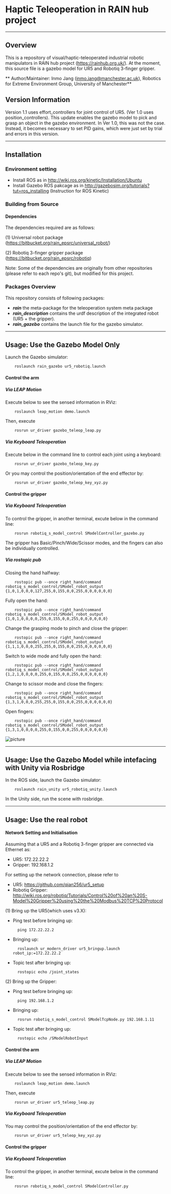 # Haptic Teleoperation in RAIN hub project
---
## Overview
This is a repository of visual/haptic-teleoperated industrial robotic manipulators in RAIN hub project (https://rainhub.org.uk/). 
At the moment, this source file is a gazebo model for UR5 and Robotiq 3-finger gripper. 

** Author/Maintainer: Inmo Jang (inmo.jang@manchester.ac.uk), Robotics for Extreme Environment Group, University of Manchester**

## Version Information
Version 1.1 uses effort_controllers for joint control of UR5. (Ver 1.0 uses position_controllers). 
This update enables the gazebo model to pick and grasp an object in the gazebo environment. In Ver 1.0, this was not the case. 
Instead, it becomes necessary to set PID gains, which were just set by trial and errors in this version. 

---
## Installation

### Environment setting

- Install ROS as in http://wiki.ros.org/kinetic/Installation/Ubuntu
- Install Gazebo ROS pakcage as in http://gazebosim.org/tutorials?tut=ros_installing (Instruction for ROS Kinetic)

### Building from Source

#### Dependencies
The dependencies required are as follows: 

(1) Universal robot package (https://bitbucket.org/rain_epsrc/universal_robot/)


(2) Robotiq 3-finger gripper package (https://bitbucket.org/rain_epsrc/robotiq)


Note: Some of the dependencies are originally from other repositories (please refer to each repo's git), but modified for this project. 




### Packages Overview

This repository consists of following packages:

* ***rain*** the meta-package for the teleoperation system meta package
* ***rain_description*** contains the urdf description of the integrated robot (UR5 + the gripper).
* ***rain_gazebo*** contains the launch file for the gazebo simulator.


---
## Usage: Use the Gazebo Model Only

Launch the Gazebo simulator:

        roslaunch rain_gazebo ur5_robotiq.launch


#### Control the arm

##### Via LEAP Motion

Execute below to see the sensed information in RViz:

        roslaunch leap_motion demo.launch
        
Then, execute

        rosrun ur_driver gazebo_teleop_leap.py
        
        

##### Via Keyboard Teleoperation

Execute below in the command line to control each joint using a keyboard: 

        rosrun ur_driver gazebo_teleop_key.py


Or you may control the position/orientation of the end effector by:

        rosrun ur_driver gazebo_teleop_key_xyz.py
        



#### Control the gripper

##### Via Keyboard Teleoperation

To control the gripper, in another terminal, excute below in the command line:
        
        rosrun robotiq_s_model_control SModelController_gazebo.py

The gripper has Basic/Pinch/Wide/Scissor modes, and the fingers can also be individually controlled. 


##### Via ***rostopic pub*** 

Closing the hand halfway:

        rostopic pub --once right_hand/command robotiq_s_model_control/SModel_robot_output {1,0,1,0,0,0,127,255,0,155,0,0,255,0,0,0,0,0,0}

Fully open the hand:

        rostopic pub --once right_hand/command robotiq_s_model_control/SModel_robot_output {1,0,1,0,0,0,0,255,0,155,0,0,255,0,0,0,0,0,0}

Change the grasping mode to pinch and close the gripper:

        rostopic pub --once right_hand/command robotiq_s_model_control/SModel_robot_output {1,1,1,0,0,0,255,255,0,155,0,0,255,0,0,0,0,0,0}

Switch to wide mode and fully open the hand:

        rostopic pub --once right_hand/command robotiq_s_model_control/SModel_robot_output {1,2,1,0,0,0,0,255,0,155,0,0,255,0,0,0,0,0,0}

Change to scissor mode and close the fingers:

        rostopic pub --once right_hand/command robotiq_s_model_control/SModel_robot_output {1,3,1,0,0,0,255,255,0,155,0,0,255,0,0,0,0,0,0}

Open fingers:

        rostopic pub --once right_hand/command robotiq_s_model_control/SModel_robot_output {1,3,1,0,0,0,0,255,0,155,0,0,255,0,0,0,0,0,0}


![picture](rain/UR5_robotiq.png)

--- 
## Usage: Use the Gazebo Model while intefacing with Unity via Rosbridge

In the ROS side, launch the Gazebo simulator:

        roslaunch rain_unity ur5_robotiq_unity.launch

In the Unity side, run the scene with rosbridge. 


--- 
## Usage: Use the real robot

#### Network Setting and Initialisation
Assuming that a UR5 and a Robotiq 3-finger gripper are connected via Ethernet as:

- UR5: 172.22.22.2
- Gripper: 192.168.1.2
        
For setting up the network connection, please refer to

- UR5: https://github.com/qian256/ur5_setup
- Robotiq Gripper: http://wiki.ros.org/robotiq/Tutorials/Control%20of%20an%20S-Model%20Gripper%20using%20the%20Modbus%20TCP%20Protocol


        
(1) Bring up the UR5(which uses v3.X):

- Ping test before bringing up: 

        ping 172.22.22.2
        
- Bringing up:

        roslaunch ur_modern_driver ur5_bringup.launch robot_ip:=172.22.22.2

- Topic test after bringing up:

        rostopic echo /joint_states
        
        
(2) Bring up the Gripper:
        
- Ping test before bringing up:

        ping 192.168.1.2
        
- Bringing up:

        rosrun robotiq_s_model_control SModelTcpNode.py 192.168.1.11

- Topic test after bringing up:

        rostopic echo /SModelRobotInput
        

#### Control the arm

##### Via LEAP Motion

Execute below to see the sensed information in RViz:

        roslaunch leap_motion demo.launch
        
Then, execute

        rosrun ur_driver ur5_teleop_leap.py
        
        
##### Via Keyboard Teleoperation

You may control the position/orientation of the end effector by:

        rosrun ur_driver ur5_teleop_key_xyz.py
        


#### Control the gripper

##### Via Keyboard Teleoperation

To control the gripper, in another terminal, excute below in the command line:
        
        rosrun robotiq_s_model_control SModelController.py
  